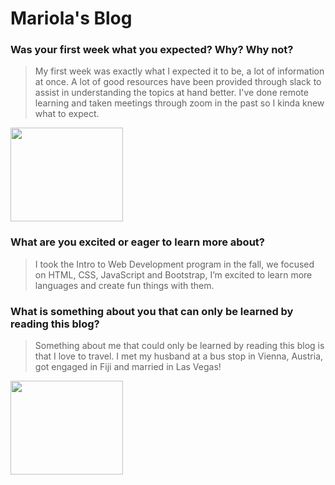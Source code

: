 # Mariola's Blog 

### Was your first week what you expected? Why? Why not?

>My first week was exactly what I expected it to be, a lot of information at once. A lot of good resources have been provided through slack to assist in understanding the topics at hand better. I've done remote learning and taken meetings through zoom in the past so I kinda knew what to expect.

<img src="https://user-images.githubusercontent.com/123384146/214874699-d452706d-e21e-4046-9b21-07fc007d98ae.jpeg" width="180" height="150" />



### What are you excited or eager to learn more about?

>I took the Intro to Web Development program in the fall, we focused on HTML, CSS, JavaScript and Bootstrap, I’m excited to learn more languages and create fun things with them. 

### What is something about you that can only be learned by reading this blog?

>Something about me that could only be learned by reading this blog is that I love to travel.  I met my husband at a bus stop in Vienna, Austria, got engaged in Fiji and married in Las Vegas! 

<img src="https://user-images.githubusercontent.com/123384146/214874113-1c47d2fe-ec40-41bb-b655-aca49cdad76f.jpeg" width="180" height="150" />



